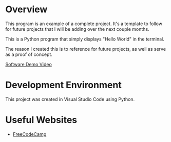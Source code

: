 # Overview

This program is an example of a complete project. It's a template to follow for future projects that I will be adding over the next couple months.

This is a Python program that simply displays "Hello World" in the terminal.

The reason I created this is to reference for future projects, as well as serve as a proof of concept.

[Software Demo Video](https://youtu.be/0yQhIialdJI)

# Development Environment

This project was created in Visual Studio Code using Python.

# Useful Websites
* [FreeCodeCamp](https://www.freecodecamp.org/news/pushing-to-github-made-simple-enough-for-poets/)